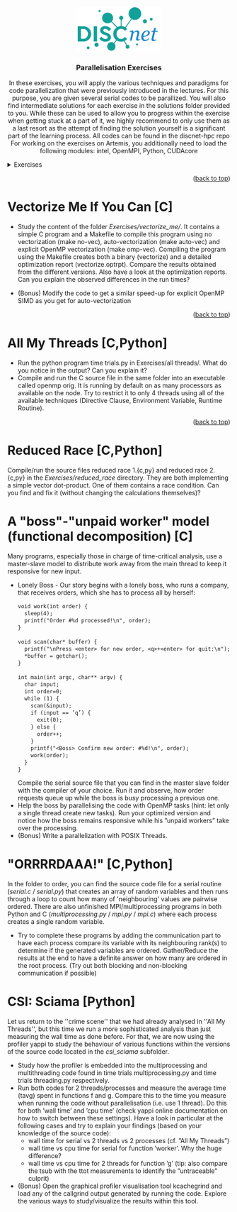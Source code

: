 <div align="center">
  <a href="https://github.com/jschewts/discnet-hpc">
    <img src=".images/discnet-logo.png" alt="Logo" height="100">
  </a>

  <h3 align="center">Parallelisation Exercises</h3>
  <p align="center">
    In these exercises, you will apply the various techniques and paradigms for code parallelization that were previously introduced in the lectures. For this purpose, you are given several serial codes to be parallized. You will also find intermediate solutions for each exercise in the solutions folder provided to you. While these can be used to allow you to progress within the exercise when getting stuck at a part of it, we highly recommend to only use them as a last resort as the attempt of finding the solution yourself is a significant part of the learning process. All codes can be found in the discnet-hpc repo
For working on the exercises on Artemis, you additionally need to load the following modules: intel, OpenMPI, Python, CUDAcore
  </p>
</div>
<!-- TABLE OF CONTENTS -->
<details>
  <summary>Exercises</summary>
  <ol>
    <li><a href="#vectorize-me-if-you-can">Vectorize Me If You Can [C]</a></li>
    <li><a href="#all-my-threads">All My Threads [C,Python]</a></li>
    <li><a href="#reduced-race">Reduced Race [C,Python]</a></li>
    <li><a href="#a-boss-unpaid-worker-model-functional-decomposition">A "boss"-"unpaid worker" model (functional decomposi-
tion) [C]</a></li>
    <li><a href="#orrrrdaaa">"ORRRRDAAA!" [C,Python]</a></li>
    <li><a href="#csi-artemis">CSI: Artemis [Python]</a></li>
  </ol>
</details>

<p align="right">(<a href="#top">back to top</a>)</p>

# Vectorize Me If You Can [C]

- Study the content of the folder *Exercises/vectorize_me/*. It contains a simple C program and a Makefile to compile this program using no vectorization (make no-vec), auto-vectorization (make auto-vec) and explicit OpenMP vectorization (make omp-vec). Compiling the program using the Makefile creates both a binary (vectorize) and a detailed optimization report (vectorize.optrpt). Compare the results obtained from the different versions. Also have a look at the optimization reports. Can you explain the observed differences in the run times?

- (Bonus) Modify the code to get a similar speed-up for explicit OpenMP SIMD as you get for auto-vectorization

<p align="right">(<a href="#top">back to top</a>)</p>

# All My Threads [C,Python]

- Run the python program time trials.py in Exercises/all threads/. What do you notice in the output? Can you explain it?
- Compile and run the C source file in the same folder into an executable called openmp orig. It is running by default on as many processors as available on the node. Try to restrict it to only 4 threads using all of the available techniques (Directive Clause, Environment Variable, Runtime Routine).

<p align="right">(<a href="#top">back to top</a>)</p>

# Reduced Race [C,Python]

Compile/run the source files reduced race 1.{c,py} and reduced race 2.{c,py} in the *Exercises/reduced_race* directory. They are both implementing a simple vector dot-product. One of them contains a race condition. Can you find and fix it (without changing the calculations themselves)?

#  A "boss"-"unpaid worker" model (functional decomposition) [C]

Many programs, especially those in charge of time-critical analysis, use a master-slave model to distribute work away from the main thread to keep it responsive for new input.

- Lonely Boss - Our story begins with a lonely boss, who runs a company, that receives orders, which she has to process all by herself:
  ```
  void work(int order) {
    sleep(4);
    printf("Order #%d processed!\n", order);
  }

  void scan(char* buffer) {
    printf("\nPress <enter> for new order, <q>+<enter> for quit:\n");
    *buffer = getchar();
  }

  int main(int argc, char** argv) {
    char input;
    int order=0;
    while (1) {
      scan(&input);
      if (input == ’q’) {
        exit(0);
      } else {
        order++;
      }
      printf("<Boss> Confirm new order: #%d!\n", order);
      work(order);
    }
  }
  ```
  Compile the serial source file that you can find in the master slave folder with the compiler of your choice. Run it and observe, how order requests queue up while the boss is busy processing a previous one.
- Help the boss by parallelising the code with OpenMP tasks (hint: let only a single thread create new tasks). Run your optimized version and notice how the boss remains responsive while his ”unpaid workers” take over the processing.
- (Bonus) Write a parallelization with POSIX Threads.

# "ORRRRDAAA!" [C,Python]

In the folder to order, you can find the source code file for a serial routine (*serial.c* / *serial.py*) that creates an array of random variables and then runs through a loop to count how many of 'neighbouring' values are pairwise ordered.
There are also unfinished MPI/multiprocessing programs in both Python and C (*multiprocessing.py* / *mpi.py* / *mpi.c*) where each process creates a single random variable.

- Try to complete these programs by adding the communication part to have each process compare its variable with its neighbouring rank(s) to determine if the generated variables are ordered. Gather/Reduce the results at the end to have a definite answer on how many are ordered in the root process. (Try out both blocking and non-blocking communication if possible)

# CSI: Sciama [Python]

Let us return to the ''crime scene'' that we had already analysed in ''All My Threads'', but this time we run a more sophisticated analysis than just measuring the wall time as done before. For that, we are now using the profiler yappi to study the behaviour of various functions within the versions of the source code located in the *csi_sciama* subfolder.

- Study how the profiler is embedded into the multiprocessing and multithreading code found in time trials multiprocessing.py and time trials threading.py respectively.
- Run both codes for 2 threads/processes and measure the average time (tavg) spent in functions f and g. Compare this to the time you measure when running the code without parallelisation (i.e. use 1 thread). Do this for both ’wall time’ and ’cpu time’ (check yappi online documentation on how to switch between these settings). Have a look in particular at the following cases and try to explain your findings (based on your knowledge of the source code):
    - wall time for serial vs 2 threads vs 2 processes (cf. ”All My Threads”)
    - wall time vs cpu time for serial for function ’worker’. Why the huge difference?
    - wall time vs cpu time for 2 threads for function ’g’ (tip: also compare the tsub with the ttot measurements to identify the ”untraceable” culprit)
- (Bonus) Open the graphical profiler visualisation tool kcachegrind and load any of the callgrind output generated by running the code. Explore the various ways to study/visualize the results within this tool.
